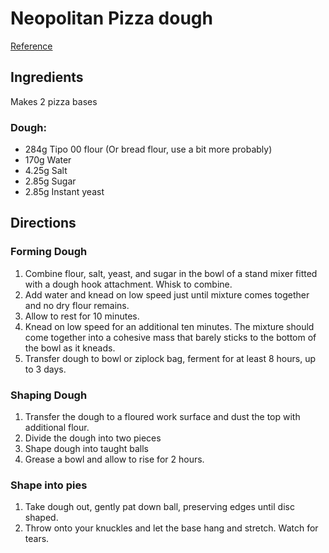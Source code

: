 Neopolitan Pizza dough
======
[Reference](https://www.seriouseats.com/recipes/2010/09/hacker-free-neapolitan-pizza-for-a-home-kitchen-recipe.html)

## Ingredients 

Makes 2 pizza bases

###  Dough:

- 284g Tipo 00 flour (Or bread flour, use a bit more probably)
- 170g Water
- 4.25g Salt
- 2.85g Sugar
- 2.85g Instant yeast

## Directions

### Forming Dough

1. Combine flour, salt, yeast, and sugar in the bowl of a stand mixer fitted with a dough hook attachment. Whisk to combine. 
2. Add water and knead on low speed just until mixture comes together and no dry flour remains.
3. Allow to rest for 10 minutes.
4. Knead on low speed for an additional ten minutes. The mixture should come together into a cohesive mass that barely sticks to the bottom of the bowl as it kneads. 
5. Transfer dough to bowl or ziplock bag, ferment for at least 8 hours, up to 3 days.


### Shaping Dough

1. Transfer the dough to a floured work surface and dust the top with additional flour. 
2. Divide the dough into two pieces 
3. Shape dough into taught balls
4. Grease a bowl and allow to rise for 2 hours.

### Shape into pies

1. Take dough out, gently pat down ball, preserving edges until disc shaped.
2. Throw onto your knuckles and let the base hang and stretch. Watch for tears.
